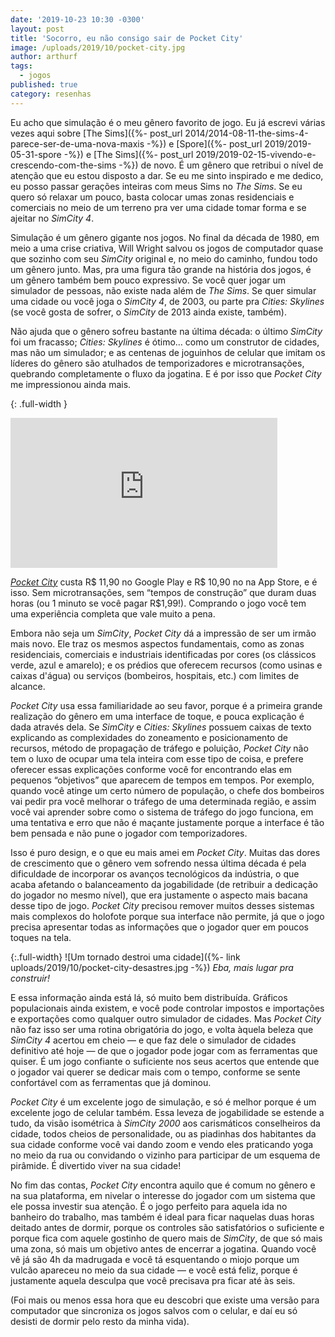 ```yaml
---
date: '2019-10-23 10:30 -0300'
layout: post
title: 'Socorro, eu não consigo sair de Pocket City'
image: /uploads/2019/10/pocket-city.jpg
author: arthurf
tags:
  - jogos
published: true
category: resenhas
---
```


Eu acho que simulação é o meu gênero favorito de jogo. Eu já escrevi várias vezes aqui sobre [The Sims]({%- post_url 2014/2014-08-11-the-sims-4-parece-ser-de-uma-nova-maxis -%}) e [Spore]({%- post_url 2019/2019-05-31-spore -%}) e [The Sims]({%- post_url 2019/2019-02-15-vivendo-e-crescendo-com-the-sims -%}) de novo. É um gênero que retribui o nível de atenção que eu estou disposto a dar. Se eu me sinto inspirado e me dedico, eu posso passar gerações inteiras com meus Sims no _The Sims_. Se eu quero só relaxar um pouco, basta colocar umas zonas residenciais e comerciais no meio de um terreno pra ver uma cidade tomar forma e se ajeitar no _SimCity 4_.

Simulação é um gênero gigante nos jogos. No final da década de 1980, em meio a uma crise criativa, Will Wright salvou os jogos de computador quase que sozinho com seu _SimCity_ original e, no meio do caminho, fundou todo um gênero junto. Mas, pra uma figura tão grande na história dos jogos, é um gênero também bem pouco expressivo. Se você quer jogar um simulador de pessoas, não existe nada além de _The Sims_. Se quer simular uma cidade ou você joga o _SimCity 4_, de 2003, ou parte pra _Cities: Skylines_ (se você gosta de sofrer, o _SimCity_ de 2013 ainda existe, também).

Não ajuda que o gênero sofreu bastante na última década: o último _SimCity_ foi um fracasso; _Cities: Skylines_ é ótimo… como um construtor de cidades, mas não um simulador; e as centenas de joguinhos de celular que imitam os líderes do gênero são atulhados de temporizadores e microtransações, quebrando completamente o fluxo da jogatina. E é por isso que _Pocket City_ me impressionou ainda mais.

{: .full-width }
<iframe width="427" height="240" src="https://www.youtube-nocookie.com/embed/fEwT-u1qvzI" frameborder="0" allow="accelerometer; autoplay; encrypted-media; gyroscope; picture-in-picture" allowfullscreen></iframe>

[_Pocket City_](https://pocketcitygame.com) custa R$ 11,90 no Google Play e R$ 10,90 no na App Store, e é isso. Sem microtransações, sem “tempos de construção” que duram duas horas (ou 1 minuto se você pagar R$1,99!). Comprando o jogo você tem uma experiência completa que vale muito a pena.

Embora não seja um _SimCity_, _Pocket City_ dá a impressão de ser um irmão mais novo. Ele traz os mesmos aspectos fundamentais, como as zonas residenciais, comerciais e industriais identificadas por cores (os clássicos verde, azul e amarelo); e os prédios que oferecem recursos (como usinas e caixas d'água) ou serviços (bombeiros, hospitais, etc.) com limites de alcance.

_Pocket City_ usa essa familiaridade ao seu favor, porque é a primeira grande realização do gênero em uma interface de toque, e pouca explicação é dada através dela. Se _SimCity_ e _Cities: Skylines_ possuem caixas de texto explicando as complexidades do zoneamento e posicionamento de recursos, método de propagação de tráfego e poluição, _Pocket City_ não tem o luxo de ocupar uma tela inteira com esse tipo de coisa, e prefere oferecer essas explicações conforme você for encontrando elas em pequenos “objetivos” que aparecem de tempos em tempos. Por exemplo, quando você atinge um certo número de população, o chefe dos bombeiros vai pedir pra você melhorar o tráfego de uma determinada região, e assim você vai aprender sobre como o sistema de tráfego do jogo funciona, em uma tentativa e erro que não é maçante justamente porque a interface é tão bem pensada e não pune o jogador com temporizadores.

Isso é puro design, e o que eu mais amei em _Pocket City_. Muitas das dores de crescimento que o gênero vem sofrendo nessa última década é pela dificuldade de incorporar os avanços tecnológicos da indústria, o que acaba afetando o balanceamento da jogabilidade (de retribuir a dedicação do jogador no mesmo nível), que era justamente o aspecto mais bacana desse tipo de jogo. _Pocket City_ precisou remover muitos desses sistemas mais complexos do holofote porque sua interface não permite, já que o jogo precisa apresentar todas as informações que o jogador quer em poucos toques na tela.

{:.full-width}
![Um tornado destroi uma cidade]({%- link uploads/2019/10/pocket-city-desastres.jpg -%})
_Eba, mais lugar pra construir!_

E essa informação ainda está lá, só muito bem distribuída. Gráficos populacionais ainda existem, e você pode controlar impostos e importações e exportações como qualquer outro simulador de cidades. Mas _Pocket City_ não faz isso ser uma rotina obrigatória do jogo, e volta àquela beleza que _SimCity 4_ acertou em cheio — e que faz dele o simulador de cidades definitivo até hoje — de que o jogador pode jogar com as ferramentas que quiser. É um jogo confiante o suficiente nos seus acertos que entende que o jogador vai querer se dedicar mais com o tempo, conforme se sente confortável com as ferramentas que já dominou.

_Pocket City_ é um excelente jogo de simulação, e só é melhor porque é um excelente jogo de celular também. Essa leveza de jogabilidade se estende a tudo, da visão isométrica à _SimCity 2000_ aos carismáticos conselheiros da cidade, todos cheios de personalidade, ou as piadinhas dos habitantes da sua cidade conforme você vai dando zoom e vendo eles praticando yoga no meio da rua ou convidando o vizinho para participar de um esquema de pirâmide. É divertido viver na sua cidade!

No fim das contas, _Pocket City_ encontra aquilo que é comum no gênero e na sua plataforma, em nivelar o interesse do jogador com um sistema que ele possa investir sua atenção. É o jogo perfeito para aquela ida no banheiro do trabalho, mas também é ideal para ficar naquelas duas horas deitado antes de dormir, porque os controles são satisfatórios o suficiente e porque fica com aquele gostinho de quero mais de _SimCity_, de que só mais uma zona, só mais um objetivo antes de encerrar a jogatina. Quando você vê já são 4h da madrugada e você tá esquentando o miojo porque um vulcão apareceu no meio da sua cidade — e você está feliz, porque é justamente aquela desculpa que você precisava pra ficar até às seis.

(Foi mais ou menos essa hora que eu descobri que existe uma versão para computador que sincroniza os jogos salvos com o celular, e daí eu só desisti de dormir pelo resto da minha vida).
